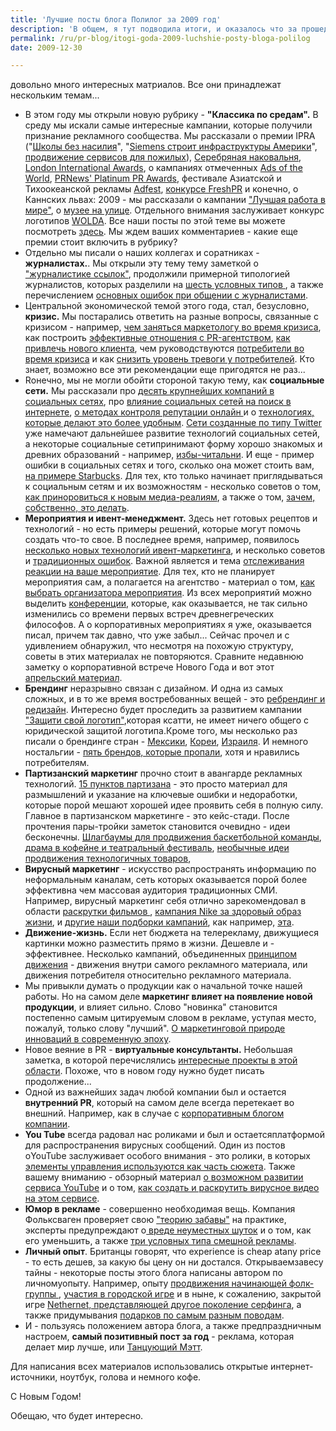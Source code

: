 ```yaml
---
title: 'Лучшие посты блога Полилог за 2009 год'
description: 'В общем, я тут подводила итоги, и оказалось что за прошедшие 365 дней минус отпуск я все-таки успел перевести довольно много интересных матриалов. Все они принадлежат нескольким темам...'
permalink: /ru/pr-blog/itogi-goda-2009-luchshie-posty-bloga-polilog
date: 2009-12-30

---
```


довольно много интересных матриалов. Все они принадлежат нескольким темам...

<ul>
<li>В этом году мы открыли новую рубрику - <b>&quot;Классика по средам&quot;.</b>  В среду мы искали самые интересные кампании, которые получили признание рекламного сообщества. Мы рассказали о премии IPRA (&quot;<a href="/ru/pr-blog/IPRA-2007-social-responcibility-winner" target="_blank" rel="noopener noreferrer">Школы без насилия</a>&quot;, &quot;<a href="/ru/pr-blog/siemens-infrastructure-innovations" target="_blank" rel="noopener noreferrer">Siemens строит инфраструктуры Америки</a>&quot;, <a href="/ru/pr-blog/IPRA-golden-awards-launch-2008" target="_blank" rel="noopener noreferrer">продвижение сервисов для пожилых</a>), <a href="/ru/pr-blog/100-anos-tequila-silver-anvil" target="_blank" rel="noopener noreferrer">Серебряная наковальня</a>, <a href="/ru/pr-blog/london-International-Awards-2008" target="_blank" rel="noopener noreferrer">London International Awards</a>, о кампаниях отмеченных <a href="/ru/pr-blog/ambient-ads-of-the-world" target="_blank" rel="noopener noreferrer">Ads of the World</a>, <a href="/ru/pr-blog/airline-corporate-blog" target="_blank" rel="noopener noreferrer">PRNews&#39; Platinum PR Awards</a>, фестивале Азиатской и Тихоокеанской рекламы <a href="https://xn----7sbabpklicscc2bicafb7bkje4e" target="_blank" rel="noopener noreferrer">Adfest</a>, <a href="/ru/pr-blog/fresh-PR-2009-winner" target="_blank" rel="noopener noreferrer">конкурсе FreshPR</a> и конечно, о Каннских львах: 2009 - мы рассказали о кампании <a href="/ru/pr-blog/cannes-lions-2009-PR-grand-prix" target="_blank" rel="noopener noreferrer">&quot;Лучшая работа в мире&quot;</a>, о <a href="/ru/pr-blog/cannes-lions-2009-PR-ephemeral-museum" target="_blank" rel="noopener noreferrer">музее на улице</a>. Отдельного внимания заслуживает конкурс логотипов <a href="/ru/pr-blog/WOLDA-2008-expert-analysis" target="_blank" rel="noopener noreferrer">WOLDA</a>.  Все наши посты по этой теме вы можете посмотреть <a href="/ru/pr-blog/pr-marketing-classics" target="_blank" rel="noopener noreferrer">здесь</a>. Мы ждем ваших комментариев - какие еще премии стоит включить в рубрику?</li><li>Отдельно мы писали о наших коллегах и соратниках - <b>журналистах.</b>. Мы открыли эту тему тему заметкой о <a href="/ru/pr-blog/networked-link-journalism-a-revolution-quietly-begins-in-washington-state" target="_blank" rel="noopener noreferrer">&quot;журналистике ссылок&quot;</a>, продолжили  примерной типологией журналистов, которых разделили на <a href="/ru/pr-blog/journalists-types" target="_blank" rel="noopener noreferrer">шесть условных типов </a>, а также перечислением <a href="/ru/pr-blog/7-mistakes-journalists" target="_blank" rel="noopener noreferrer">основных ошибок при общении с журналистами</a>. </li>
<li>Центральной экономической темой этого года, стал, безусловно, <b> кризис.</b> Мы постарались ответить на разные вопросы, связанные с кризисом - например, <a href="/ru/pr-blog/marketing-resolutions-for-2009" target="_blank" rel="noopener noreferrer">чем заняться маркетологу во время кризиса</a>, как построить <a href="/ru/pr-blog/efficient-relations-with-PR-agency" target="_blank" rel="noopener noreferrer">эффективные отношения с PR-агентством</a>, <a href="/ru/pr-blog/make-strangers-your-clients" target="_blank" rel="noopener noreferrer">как привлечь нового клиента</a>, чем руководствуются <a href="/ru/pr-blog/hearts-sell" target="_blank" rel="noopener noreferrer">потребители во время кризиса</a> и как <a href="/ru/pr-blog/comforting-advertising-banks" target="_blank" rel="noopener noreferrer">снизить уровень тревоги у потребителей</a>. Кто знает, возможно все эти рекомендации еще пригодятся не раз...</li>
<li>Rонечно, мы не могли обойти стороной такую тему, как <b>социальные сети.</b> Мы рассказали про <a href="/ru/pr-blog/Best-social-media-blogs" target="_blank" rel="noopener noreferrer">десять крупнейших компаний в социальных сетях</a>, про <a href="/ru/pr-blog/3-generations-of-search" target="_blank" rel="noopener noreferrer"> влияние социальных сетей на поиск в интернете</a>, <a href="/ru/pr-blog/WOM-management" target="_blank" rel="noopener noreferrer"> о методах контроля репутации онлайн </a> и о <a href="/ru/pr-blog/Monitoring-Reputation" target="_blank" rel="noopener noreferrer">технологиях, которые делают это более удобным</a>. <a href="/ru/pr-blog/5-ideas-based-on-twitter" target="_blank" rel="noopener noreferrer">Сети созданные по типу Twitter</a> уже намечают дальнейшее развитие технологий социальных сетей, а некоторые социальные сетипринимают форму хорошо знакомых и древних образований - например, <a href="/ru/pr-blog/guerrilla-tv-miniseries" target="_blank" rel="noopener noreferrer">избы-читальни</a>. И еще - пример ошибки в социальных сетях и того, сколько она может стоить вам, <a href="/ru/pr-blog/Starbucks-social-media-fail" target="_blank" rel="noopener noreferrer">на примере Starbucks</a>. Для тех, кто только начинает приглядываться к социальным сетям и их возможностям - несколько советов о том, <a href="/ru/pr-blog/6-ways-dealing-social-media" target="_blank" rel="noopener noreferrer">как приноровиться к новым медиа-реалиям</a>, а также о том, <a href="/ru/pr-blog/social-media-tricky" target="_blank" rel="noopener noreferrer">зачем, собственно, это делать</a>.</li>
<li><b>Мероприятия и ивент-менеджмент.</b> Здесь нет готовых рецептов и технологий - но есть примеры решений, которые могут помочь создать что-то свое. В последнее время, например, появилось <a href="/ru/pr-blog/new-trends-event-marketing" target="_blank" rel="noopener noreferrer">несколько новых технологий ивент-маркетинга</a>, и несколько советов и <a href="/ru/pr-blog/lasting-event-marketing-effect" target="_blank" rel="noopener noreferrer">традиционных ошибок</a>. Важной является и тема <a href="/ru/pr-blog/event-feedback" target="_blank" rel="noopener noreferrer">отслеживания реакции на ваше мероприятие</a>. Для тех, кто не планирует мероприятия сам, а полагается на агентство - материал о том, <a href="/ru/pr-blog/choosing-event-management-company" target="_blank" rel="noopener noreferrer">как выбрать организатора мероприятия</a>. Из всех мероприятий можно выделить <a href="/ru/pr-blog/conference-behavior" target="_blank" rel="noopener noreferrer">конференции</a>, которые, как оказывается, не так сильно изменились со времени первых встреч древнегреческих философов.  А о корпоративных мероприятиях я уже, оказывается писал, причем так давно, что уже забыл... Сейчас прочел и с удивлением обнаружил, что несмотря на похожую структуру, советы в этих материалах не повторяются. Сравните недавнюю заметку о корпоративной встрече Нового Года  и  вот этот <a href="/ru/pr-blog/corporavive-events-tips" target="_blank" rel="noopener noreferrer">апрельский материал</a>.</li><li><b>Брендинг</b> неразрывно связан с дизайном. И одна из самых сложных, и в то же время востребованных вещей - это <a href="/ru/pr-blog/50-stunning-examples-of-a-great-redesign" target="_blank" rel="noopener noreferrer">ребрендинг и редизайн</a>. Интересно будет проследить за развитием кампании <a href="/ru/pr-blog/save-your-logo" target="_blank" rel="noopener noreferrer"> &quot;Защити свой логотип&quot;</a>,которая ксатти, не имеет ничего общего с юридической защитой логотипа.Кроме того, мы несколько раз писали о брендинге стран - <a href="/ru/pr-blog/vive-mexico" target="_blank" rel="noopener noreferrer">Мексики</a>, <a href="/ru/pr-blog/KoreaBrand" target="_blank" rel="noopener noreferrer">Кореи</a>, <a href="/ru/pr-blog/Israel-branding" target="_blank" rel="noopener noreferrer">Израиля</a>. И немного ностальгии - <a href="/ru/pr-blog/5-brands-we-will-miss" target="_blank" rel="noopener noreferrer">пять брендов, которые пропали</a>, хотя и нравились потребителям.</li>
<li><b>Партизанский маркетинг</b> прочно стоит в авангарде рекламных технологий. <a href="/ru/pr-blog/15-guerrilla-tips" target="_blank" rel="noopener noreferrer">15 пунктов партизана</a> - это просто материал для размышлений и указание на ключевые ошибки и недоработки, которые порой мешают хорошей идее проявить себя в полную силу. Главное в партизанском маркетинге - это кейс-стади. После прочтения пары-тройки заметок становится очевидно - идеи бесконечны. <a href="/ru/pr-blog/golden-kings" target="_blank" rel="noopener noreferrer">Шлагбаумы для продвижения баскетбольной команды</a>, <a href="/ru/pr-blog/bangalore-theater-festival" target="_blank" rel="noopener noreferrer">драма в кофейне и театральный фестиваль</a>, <a href="/ru/pr-blog/hi-tech-promotion" target="_blank" rel="noopener noreferrer">необычные идеи продвижения технологичных товаров</a>, </li>
<li><b>Вирусный маркетинг</b> - искусство распространять информацию по неформальным каналам, сеть которых оказывается порой более эффективна чем массовая аудитория традиционных СМИ. Например, вирусный маркетинг себя отлично зарекомендовал в области <a href="/ru/pr-blog/viral-marketing-for-movies" target="_blank" rel="noopener noreferrer">раскрутки фильмов </a>, <a href="/ru/pr-blog/Nike-Prague-Guerrilla" target="_blank" rel="noopener noreferrer">кампания Nike за здоровый образ жизни</a>, и <a href="/ru/pr-blog/promotions/index" target="_blank" rel="noopener noreferrer">другие наши подборки кампаний</a>, как например, <a href="/ru/pr-blog/campaign" target="_blank" rel="noopener noreferrer">эта</a>.</li>
<li><b>Движение-жизнь.</b> Если нет бюджета на телерекламу, движущиеся картинки можно разместить прямо в жизни. Дешевле и - эффективнее. Несколько кампаний, объединенных <a href="/ru/pr-blog/moving-ambient" target="_blank" rel="noopener noreferrer">принципом движения</a> - движения внутри самого рекламного материала, или движения потребителя относительно рекламного материала.  </li>
<li>Мы привыкли думать о продукции как о начальной точке нашей работы. Но на самом деле<b> маркетинг влияет на появление новой продукции</b>, и влияет сильно. Слово &quot;новинка&quot; становится постепенно самым цитируемым словом в рекламе, уступая место, пожалуй, только слову &quot;лучший&quot;. <a href="/ru/pr-blog/innovation-marketing" target="_blank" rel="noopener noreferrer">О маркетинговой природе инноваций в современную эпоху</a>.</li><li>Новое веяние в PR - <b>виртуальные консультанты.</b> Небольшая заметка, в которой перечислялись <a href="/ru/pr-blog/virtual-consulting" target="_blank" rel="noopener noreferrer">интересные проекты в этой области</a>. Похоже, что в новом году нужно будет писать продолжение...</li><li>Одной из важнейших задач любой компании был и остается <b>внутренний PR</b>, который на самом деле всегда перетекает во внешний. Например, как в случае с <a href="/ru/pr-blog/corporate-blogs-ishttps://www.polylog.ru/ru/node/1338/edit?destination=admin%2Fcontent%2Fnodent" target="_blank" rel="noopener noreferrer">корпоративным блогом компании</a>.</li><li><b>You Tube</b> всегда радовал нас роликами и был и остаетсяплатформой для распространения вирусных сообщений. Один из постов оYouTube заслуживает особого внимания - это ролики, в которых <a href="/ru/pr-blog/greentube-viral" target="_blank" rel="noopener noreferrer">элементы управления используются как часть сюжета</a>. Также вашему вниманию - обзорный материал <a href="/ru/pr-blog/YouTube-development-trend" target="_blank" rel="noopener noreferrer">о возможном развитии сервиса YouTube</a> и о том, <a href="/ru/pr-blog/viral-video-success-secrets" target="_blank" rel="noopener noreferrer">как создать и раскрутить вирусное видео на этом сервисе</a>. </li>
<li><b>Юмор в рекламе</b> - совершенно необходимая вещь. Компания Фольксваген проверяет свою <a href="/ru/pr-blog/volkswagen-fun-theory" target="_blank" rel="noopener noreferrer">&quot;теорию забавы&quot;</a> на практике, эксперты предупреждают о<a href="/ru/pr-blog/humour-advertising" target="_blank" rel="noopener noreferrer"> вреде неуместных шуток</a> и о том, как его уменьшить, а также <a href="/ru/pr-blog/funny-advertising" target="_blank" rel="noopener noreferrer">три условных типа смешной рекламы</a>.</li><li><b>Личный опыт</b>. Британцы говорят, что experience is cheap atany price - то есть дешев, за какую бы цену он ни достался. Открываемзавесу тайны - некоторые посты этого блога написаны автором по личномуопыту. Например, опыту <a href="/ru/pr-blog/musical-bands-promotion" target="_blank" rel="noopener noreferrer">продвижения начинающей фолк-группы </a>, <a href="/ru/pr-blog/city-quest-ambient-campaign" target="_blank" rel="noopener noreferrer">участия в городской игре</a> и в ныне, к сожалению, закрытой игре <a href="/ru/pr-blog/netherland-internet-idea" target="_blank" rel="noopener noreferrer">Nethernet, представляющей другое поколение серфинга</a>, а также придумывания <a href="/ru/pr-blog/business_gifts" target="_blank" rel="noopener noreferrer">подарков по самым разным поводам</a>.</li>
<li>И  - пользуясь положением автора блога, а также предпраздничным настроем, <b>самый позитивный пост за год</b> - реклама, которая делает мир лучше, или <a href="/ru/pr-blog/dancing-matt" target="_blank" rel="noopener noreferrer">Танцующий Мэтт</a>. </li>
</ul>

Для написания всех материалов использовались открытые интернет-источники, ноутбук, голова и немного кофе.

С Новым Годом!

Обещаю, что будет интересно.

